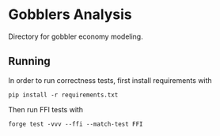 # Gobblers Analysis

Directory for gobbler economy modeling.

## Running

In order to run correctness tests, first install requirements with

```
pip install -r requirements.txt
```

Then run FFI tests with

```
forge test -vvv --ffi --match-test FFI
```
